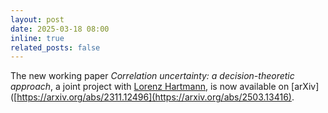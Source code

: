 ```yaml
---
layout: post
date: 2025-03-18 08:00
inline: true
related_posts: false
---
```

The new working paper *Correlation uncertainty: a decision-theoretic approach*, a joint project with [Lorenz Hartmann](https://sites.google.com/view/lorenzhartmann), is now available on [arXiv]([https://arxiv.org/abs/2311.12496](https://arxiv.org/abs/2503.13416).
